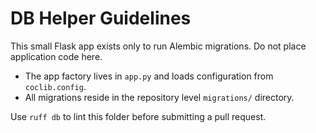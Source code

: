 # DB Helper Guidelines

This small Flask app exists only to run Alembic migrations. Do not place application code here.

- The app factory lives in `app.py` and loads configuration from `coclib.config`.
- All migrations reside in the repository level `migrations/` directory.

Use `ruff db` to lint this folder before submitting a pull request.
